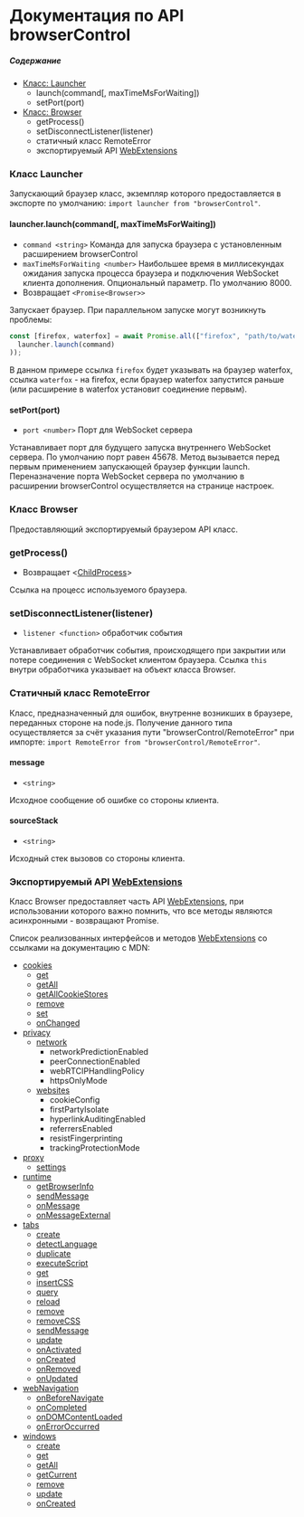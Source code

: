 ﻿# Документация по API browserControl

##### Содержание

- [Класс: Launcher](#класс-launcher)
    - launch(command[, maxTimeMsForWaiting])
    - setPort(port)
- [Класс: Browser](#класс-browser)
    - getProcess()
    - setDisconnectListener(listener)
    - статичный класс RemoteError
    - экспортируемый API [WebExtensions]

### Класс Launcher

Запускающий браузер класс, экземпляр которого предоставляется в экспорте по умолчанию:
`import launcher from "browserControl"`.

#### launcher.launch(command[, maxTimeMsForWaiting])

* `command <string>` Команда для запуска браузера с установленным расширением browserControl
* `maxTimeMsForWaiting <number>` Наибольшее время в миллисекундах ожидания запуска процесса браузера и подключения
WebSocket клиента дополнения. Опциональный параметр. По умолчанию 8000.
* Возвращает `<Promise<Browser>>`

Запускает браузер. При параллельном запуске могут возникнуть проблемы:

```js
const [firefox, waterfox] = await Promise.all(["firefox", "path/to/waterfox"].map(command =>
  launcher.launch(command)
));
```

В данном примере ссылка `firefox` будет указывать на браузер waterfox, ссылка `waterfox` - на firefox,
если браузер waterfox запустится раньше (или расширение в waterfox установит соединение первым).

#### setPort(port)

* `port <number>` Порт для WebSocket сервера

Устанавливает порт для будущего запуска внутреннего WebSocket сервера.
По умолчанию порт равен 45678. Метод вызывается перед первым применением запускающей браузер функции launch.
Переназначение порта WebSocket сервера по умолчанию в расширении browserControl осуществляется на странице настроек.

### Класс Browser

Предоставляющий экспортируемый браузером API класс.

### getProcess()

* Возвращает <[ChildProcess](https://nodejs.org/api/child_process.html#class-childprocess)>

Ссылка на процесс используемого браузера.

### setDisconnectListener(listener)

* `listener <function>` обработчик события

Устанавливает обработчик события, происходящего при закрытии или потере соединения с WebSocket клиентом браузера.
Ссылка `this` внутри обработчика указывает на объект класса Browser.

### Статичный класс RemoteError

Класс, предназначенный для ошибок, внутренне возникших в браузере, переданных стороне на node.js. Получение данного
типа осуществляется за счёт указания пути "browserControl/RemoteError" при импорте:
`import RemoteError from "browserControl/RemoteError"`.

#### message

* `<string>`

Исходное сообщение об ошибке со стороны клиента.

#### sourceStack

* `<string>`

Исходный стек вызовов со стороны клиента.

### Экспортируемый API [WebExtensions]

Класс Browser предоставляет часть API [WebExtensions], при использовании которого важно помнить, что все методы
являются асинхронными - возвращают Promise.

Список реализованных интерфейсов и методов [WebExtensions] со ссылками на документацию c MDN:

- [cookies](https://developer.mozilla.org/en-US/docs/Mozilla/Add-ons/WebExtensions/API/cookies)
    * [get](https://developer.mozilla.org/en-US/docs/Mozilla/Add-ons/WebExtensions/API/cookies/get)
    * [getAll](https://developer.mozilla.org/en-US/docs/Mozilla/Add-ons/WebExtensions/API/cookies/getAll)
    * [getAllCookieStores](https://developer.mozilla.org/en-US/docs/Mozilla/Add-ons/WebExtensions/API/cookies/getAllCookieStores)
    * [remove](https://developer.mozilla.org/en-US/docs/Mozilla/Add-ons/WebExtensions/API/cookies/remove)
    * [set](https://developer.mozilla.org/en-US/docs/Mozilla/Add-ons/WebExtensions/API/cookies/set)
    * [onChanged](https://developer.mozilla.org/en-US/docs/Mozilla/Add-ons/WebExtensions/API/cookies/onChanged)
- [privacy](https://developer.mozilla.org/en-US/docs/Mozilla/Add-ons/WebExtensions/API/privacy)
    - [network](https://developer.mozilla.org/en-US/docs/Mozilla/Add-ons/WebExtensions/API/privacy/network)
        * networkPredictionEnabled
        * peerConnectionEnabled
        * webRTCIPHandlingPolicy
        * httpsOnlyMode
    - [websites](https://developer.mozilla.org/en-US/docs/Mozilla/Add-ons/WebExtensions/API/privacy/websites)
        * cookieConfig
        * firstPartyIsolate
        * hyperlinkAuditingEnabled
        * referrersEnabled
        * resistFingerprinting
        * trackingProtectionMode
- [proxy](https://developer.mozilla.org/en-US/docs/Mozilla/Add-ons/WebExtensions/API/proxy)
    - [settings](https://developer.mozilla.org/en-US/docs/Mozilla/Add-ons/WebExtensions/API/proxy/settings)
- [runtime](https://developer.mozilla.org/en-US/docs/Mozilla/Add-ons/WebExtensions/API/runtime)
    * [getBrowserInfo](https://developer.mozilla.org/en-US/docs/Mozilla/Add-ons/WebExtensions/API/runtime/getBrowserInfo)
    * [sendMessage](https://developer.mozilla.org/en-US/docs/Mozilla/Add-ons/WebExtensions/API/runtime/sendMessage)
    * [onMessage](https://developer.mozilla.org/en-US/docs/Mozilla/Add-ons/WebExtensions/API/runtime/onMessage)
    * [onMessageExternal](https://developer.mozilla.org/en-US/docs/Mozilla/Add-ons/WebExtensions/API/runtime/onMessageExternal)
- [tabs](https://developer.mozilla.org/en-US/docs/Mozilla/Add-ons/WebExtensions/API/tabs)
    * [create](https://developer.mozilla.org/en-US/docs/Mozilla/Add-ons/WebExtensions/API/tabs/create)
    * [detectLanguage](https://developer.mozilla.org/en-US/docs/Mozilla/Add-ons/WebExtensions/API/tabs/detectLanguage)
    * [duplicate](https://developer.mozilla.org/en-US/docs/Mozilla/Add-ons/WebExtensions/API/tabs/duplicate)
    * [executeScript](https://developer.mozilla.org/en-US/docs/Mozilla/Add-ons/WebExtensions/API/tabs/executeScript)
    * [get](https://developer.mozilla.org/en-US/docs/Mozilla/Add-ons/WebExtensions/API/tabs/get)
    * [insertCSS](https://developer.mozilla.org/en-US/docs/Mozilla/Add-ons/WebExtensions/API/tabs/insertCSS)
    * [query](https://developer.mozilla.org/en-US/docs/Mozilla/Add-ons/WebExtensions/API/tabs/query)
    * [reload](https://developer.mozilla.org/en-US/docs/Mozilla/Add-ons/WebExtensions/API/tabs/reload)
    * [remove](https://developer.mozilla.org/en-US/docs/Mozilla/Add-ons/WebExtensions/API/tabs/remove)
    * [removeCSS](https://developer.mozilla.org/en-US/docs/Mozilla/Add-ons/WebExtensions/API/tabs/removeCSS)
    * [sendMessage](https://developer.mozilla.org/en-US/docs/Mozilla/Add-ons/WebExtensions/API/tabs/sendMessage)
    * [update](https://developer.mozilla.org/en-US/docs/Mozilla/Add-ons/WebExtensions/API/tabs/update)
    * [onActivated](https://developer.mozilla.org/en-US/docs/Mozilla/Add-ons/WebExtensions/API/tabs/onActivated)
    * [onCreated](https://developer.mozilla.org/en-US/docs/Mozilla/Add-ons/WebExtensions/API/tabs/onCreated)
    * [onRemoved](https://developer.mozilla.org/en-US/docs/Mozilla/Add-ons/WebExtensions/API/tabs/onRemoved)
    * [onUpdated](https://developer.mozilla.org/en-US/docs/Mozilla/Add-ons/WebExtensions/API/tabs/onUpdated)
- [webNavigation](https://developer.mozilla.org/en-US/docs/Mozilla/Add-ons/WebExtensions/API/webNavigation)
    * [onBeforeNavigate](https://developer.mozilla.org/en-US/docs/Mozilla/Add-ons/WebExtensions/API/webNavigation/onBeforeNavigate)
    * [onCompleted](https://developer.mozilla.org/en-US/docs/Mozilla/Add-ons/WebExtensions/API/webNavigation/onCompleted)
    * [onDOMContentLoaded](https://developer.mozilla.org/en-US/docs/Mozilla/Add-ons/WebExtensions/API/webNavigation/onDOMContentLoaded)
    * [onErrorOccurred](https://developer.mozilla.org/en-US/docs/Mozilla/Add-ons/WebExtensions/API/webNavigation/onErrorOccurred)
- [windows](https://developer.mozilla.org/en-US/docs/Mozilla/Add-ons/WebExtensions/API/windows)
    * [create](https://developer.mozilla.org/en-US/docs/Mozilla/Add-ons/WebExtensions/API/windows/create)
    * [get](https://developer.mozilla.org/en-US/docs/Mozilla/Add-ons/WebExtensions/API/windows/get)
    * [getAll](https://developer.mozilla.org/en-US/docs/Mozilla/Add-ons/WebExtensions/API/windows/getAll)
    * [getCurrent](https://developer.mozilla.org/en-US/docs/Mozilla/Add-ons/WebExtensions/API/windows/getCurrent)
    * [remove](https://developer.mozilla.org/en-US/docs/Mozilla/Add-ons/WebExtensions/API/windows/remove)
    * [update](https://developer.mozilla.org/en-US/docs/Mozilla/Add-ons/WebExtensions/API/windows/update)
    * [onCreated](https://developer.mozilla.org/en-US/docs/Mozilla/Add-ons/WebExtensions/API/windows/onCreated)

[WebExtensions]: https://developer.mozilla.org/en-US/docs/Mozilla/Add-ons/WebExtensions
